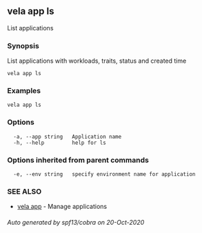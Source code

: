 ## vela app ls

List applications

### Synopsis

List applications with workloads, traits, status and created time

```
vela app ls
```

### Examples

```
vela app ls
```

### Options

```
  -a, --app string   Application name
  -h, --help         help for ls
```

### Options inherited from parent commands

```
  -e, --env string   specify environment name for application
```

### SEE ALSO

* [vela app](vela_app.md)	 - Manage applications

###### Auto generated by spf13/cobra on 20-Oct-2020
